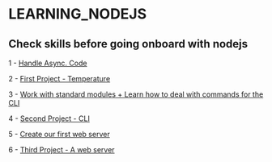 # LEARNING_NODEJS

## Check skills before going onboard with nodejs

1 - [Handle Async. Code](https://github.com/ndjerrou/async_coding/tree/master)

2 - [First Project - Temperature](https://github.com/ndjerrou/1-temperature)

3 - [Work with standard modules + Learn how to deal with commands for the CLI](https://github.com/ndjerrou/Work_With_Packages)

4 - [Second Project - CLI](https://github.com/ndjerrou/2-commands)

5 - [Create our first web server](https://github.com/ndjerrou/web-server)

6 - [Third Project - A web server](https://github.com/ndjerrou/3-web_servers)
